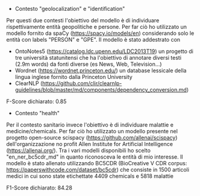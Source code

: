- Contesto "geolocalization" e  "identification"

Per questi due contesti l'obiettivo del modello è di individuare rispettivamente entità geopolitiche e persone.
Per far ciò ho utilizzato un modello fornito da spaCy (https://spacy.io/models/en) considerando solo le entità con labels "PERSON" e "GPE". Il modello è stato addestrato con 
- OntoNotes5 (https://catalog.ldc.upenn.edu/LDC2013T19) un progetto di tre università statunitensi che ha l'obiettivo di annotare diversi testi (2.9m words) da fonti diverse (es News, Web, Television...) 
- Wordnet (https://wordnet.princeton.edu/) un database lessicale della lingua inglese fornito dalla Princeton University
- ClearNLP (https://github.com/clir/clearnlp-guidelines/blob/master/md/components/dependency_conversion.md)

F-Score dichiarato: 0.85

- Contesto "health"

Per il contesto sanitario invece l'obiettivo è di individuare malattie e medicine/chemicals.
Per far ciò ho utilizzato un modello presente nel progetto open-source scispacy (https://github.com/allenai/scispacy) dell'organizzazione no profit Allen Institute for Artificial Intelligence (https://allenai.org/).
Tra i vari modelli disponibili ho scelto "en_ner_bc5cdr_md" in quanto riconosceva le entità di mio interesse. Il modello è stato allenato utilizzando BC5CDR (BioCreative V CDR corpus: https://paperswithcode.com/dataset/bc5cdr) che consiste in 1500 articoli medici in cui sono state etichettate 4409 chemicals e 5818 malattie

F1-Score dichiarato: 84.28